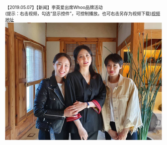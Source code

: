 【2019.05.07】【新闻】李英爱出席Whoo品牌活动            
 (提示：右击视频，勾选“显示控件”，可控制播放。也可右击另存为视频下载)[视频地址](https://video.h5.weibo.cn/1034:4369348530229843/4369349118711980) 
![pic](./1.jpg)  
